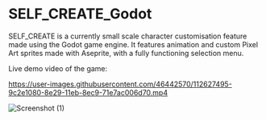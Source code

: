 # SELF_CREATE_Godot

SELF_CREATE is a currently small scale character customisation feature made using the Godot game engine.
It features animation and custom Pixel Art sprites made with Aseprite, with a fully functioning selection menu.

Live demo video of the game:

https://user-images.githubusercontent.com/46442570/112627495-9c2e1080-8e29-11eb-8ec9-71e7ac006d70.mp4

![Screenshot (1)](https://user-images.githubusercontent.com/46442570/112627506-9fc19780-8e29-11eb-8ded-1412aa46e536.png)
